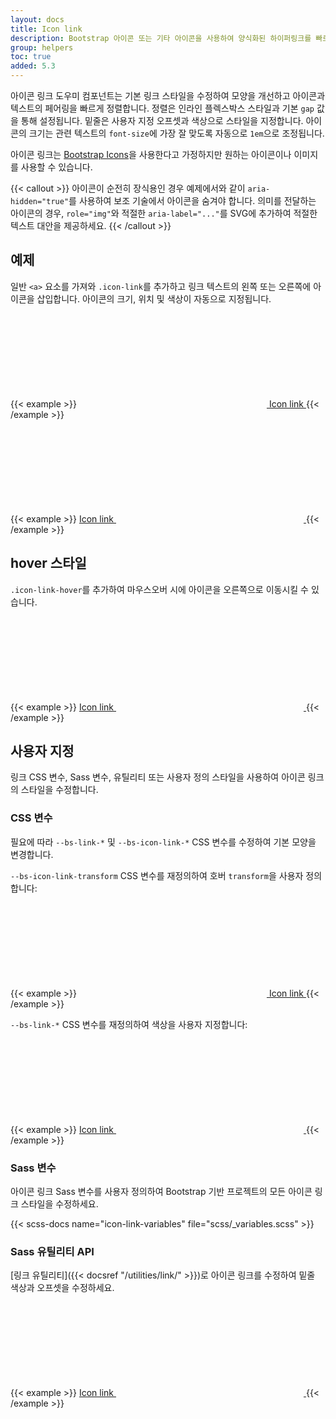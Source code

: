 ```yaml
---
layout: docs
title: Icon link
description: Bootstrap 아이콘 또는 기타 아이콘을 사용하여 양식화된 하이퍼링크를 빠르게 만들 수 있습니다.
group: helpers
toc: true
added: 5.3
---
```


아이콘 링크 도우미 컴포넌트는 기본 링크 스타일을 수정하여 모양을 개선하고 아이콘과 텍스트의 페어링을 빠르게 정렬합니다. 정렬은 인라인 플렉스박스 스타일과 기본 `gap` 값을 통해 설정됩니다. 밑줄은 사용자 지정 오프셋과 색상으로 스타일을 지정합니다. 아이콘의 크기는 관련 텍스트의 `font-size`에 가장 잘 맞도록 자동으로 `1em`으로 조정됩니다.

아이콘 링크는 [Bootstrap Icons](https://icons.getbootstrap.kr)을 사용한다고 가정하지만 원하는 아이콘이나 이미지를 사용할 수 있습니다.

{{< callout >}}
아이콘이 순전히 장식용인 경우 예제에서와 같이 `aria-hidden="true"`를 사용하여 보조 기술에서 아이콘을 숨겨야 합니다. 의미를 전달하는 아이콘의 경우, `role="img"`와 적절한 `aria-label="..."`를 SVG에 추가하여 적절한 텍스트 대안을 제공하세요.
{{< /callout >}}

## 예제

일반 `<a>` 요소를 가져와 `.icon-link`를 추가하고 링크 텍스트의 왼쪽 또는 오른쪽에 아이콘을 삽입합니다. 아이콘의 크기, 위치 및 색상이 자동으로 지정됩니다.

{{< example >}}
<a class="icon-link" href="#">
  <svg class="bi" aria-hidden="true"><use xlink:href="#box-seam"></use></svg>
  Icon link
</a>
{{< /example >}}

{{< example >}}
<a class="icon-link" href="#">
  Icon link
  <svg class="bi" aria-hidden="true"><use xlink:href="#arrow-right"></use></svg>
</a>
{{< /example >}}

## hover 스타일

`.icon-link-hover`를 추가하여 마우스오버 시에 아이콘을 오른쪽으로 이동시킬 수 있습니다.

{{< example >}}
<a class="icon-link icon-link-hover" href="#">
  Icon link
  <svg class="bi" aria-hidden="true"><use xlink:href="#arrow-right"></use></svg>
</a>
{{< /example >}}

## 사용자 지정

링크 CSS 변수, Sass 변수, 유틸리티 또는 사용자 정의 스타일을 사용하여 아이콘 링크의 스타일을 수정합니다.

### CSS 변수

필요에 따라 `--bs-link-*` 및 `--bs-icon-link-*` CSS 변수를 수정하여 기본 모양을 변경합니다.

`--bs-icon-link-transform` CSS 변수를 재정의하여 호버 `transform`을 사용자 정의합니다:

{{< example >}}
<a class="icon-link icon-link-hover" style="--bs-icon-link-transform: translate3d(0, -.125rem, 0);" href="#">
  <svg class="bi" aria-hidden="true"><use xlink:href="#clipboard"></use></svg>
  Icon link
</a>
{{< /example >}}

`--bs-link-*` CSS 변수를 재정의하여 색상을 사용자 지정합니다:

{{< example >}}
<a class="icon-link icon-link-hover" style="--bs-link-hover-color-rgb: 25, 135, 84;" href="#">
  Icon link
  <svg class="bi" aria-hidden="true"><use xlink:href="#arrow-right"></use></svg>
</a>
{{< /example >}}

### Sass 변수

아이콘 링크 Sass 변수를 사용자 정의하여 Bootstrap 기반 프로젝트의 모든 아이콘 링크 스타일을 수정하세요.

{{< scss-docs name="icon-link-variables" file="scss/_variables.scss" >}}

### Sass 유틸리티 API

[링크 유틸리티]({{< docsref "/utilities/link/" >}})로 아이콘 링크를 수정하여 밑줄 색상과 오프셋을 수정하세요.

{{< example >}}
<a class="icon-link icon-link-hover link-success link-underline-success link-underline-opacity-25" href="#">
  Icon link
  <svg class="bi" aria-hidden="true"><use xlink:href="#arrow-right"></use></svg>
</a>
{{< /example >}}
